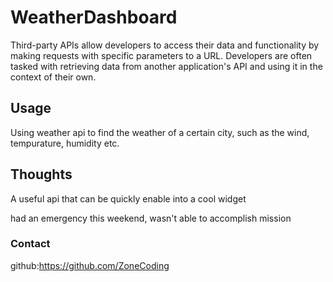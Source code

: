 # WeatherDashboard
Third-party APIs allow developers to access their data and functionality by making requests with specific parameters to a URL. Developers are often tasked with retrieving data from another application's API and using it in the context of their own.


## Usage
Using weather api to find the weather of a certain city, such as the wind, tempurature, humidity etc.


## Thoughts
A useful api that can be quickly enable into a cool widget

had an emergency this weekend, wasn't able to accomplish mission

### Contact
github:https://github.com/ZoneCoding
